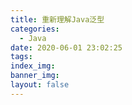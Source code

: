 ```yaml
---
title: 重新理解Java泛型
categories:
  - Java
date: 2020-06-01 23:02:25
tags:
index_img:
banner_img:
layout: false
---
```

